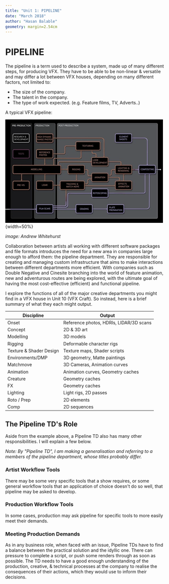 ```yaml
---
title: "Unit 1: PIPELINE"
date: "March 2018"
author: "Hasan Balable"
geometry: margin=2.54cm
---
```


# PIPELINE

The pipeline is a term used to describe a system, made up of many different steps, for producing VFX. They have to be able to be non-linear & versatile and may differ a lot between VFX houses, depending on many different factors, not limited to:

- The size of the company.
- The talent in the company.
- The type of work expected. (e.g. Feature films, TV, Adverts..)

A typical VFX pipeline:

![A Pipeline (Representation by Andrew Whitehurst)](./images/andrew_whitehurst_pipeline.png){width=50%}

*image: Andrew Whitehurst*

Collaboration between artists all working with different software packages and file formats introduces the need for a new area in companies large enough to afford them: the pipeline department. They are responsible for creating and managing custom infrastructure that aims to make interactions between different departments more efficient. With companies such as Double Negative and Cinesite branching into the world of feature animation, new and adventurous routes are being explored, with the ultimate goal of having the most cost-effective (efficient) and functional pipeline.

I explore the functions of all of the major creative departments you might find in a VFX house in Unit 10 (VFX Craft). So instead, here is a brief summary of what they each might output.

|Discipline             |Output                                 |
|-----------------------|---------------------------------------|
|Onset                  |Reference photos, HDRIs, LIDAR/3D scans|
|Concept                |2D & 3D art                            |
|Modelling              |3D models                              |
|Rigging                |Deformable character rigs              |
|Texture & Shader Design|Texture maps, Shader scripts           |
|Environments/DMP       |3D geometry, Matte paintings           |
|Matchmove              |3D Cameras, Animation curves           |
|Animation              |Animation curves, Geometry caches      |
|Creature               |Geometry caches                        |
|FX                     |Geometry caches                        |
|Lighting               |Light rigs, 2D passes                  |
|Roto / Prep            |2D elements                            |
|Comp                   |2D sequences                           |

The Pipeline TD's Role
-------------
Aside from the example above, a Pipeline TD also has many other responsibilities. I will explain a few below.

*Note: By "Pipeline TD", I am making a generalisation and referring to a members of the pipeline department, whose titles probably differ.*

### Artist Workflow Tools
There may be some very specific tools that a show requires, or some general workflow tools that an application of choice doesn't do so well, that pipeline may be asked to develop. 

### Production Workflow Tools
In some cases, production may ask pipeline for specific tools to more easily meet their demands. 

### Meeting Production Demands
As in any business role, when faced with an issue, Pipeline TDs have to find a balance between the practical solution and the idyllic one. There can pressure to complete a script, or push some renders through as soon as possible. The TD needs to have a good enough understanding of the production, creative, & technical processes at the company to realise the consequences of their actions, which they would use to inform their decisions.
